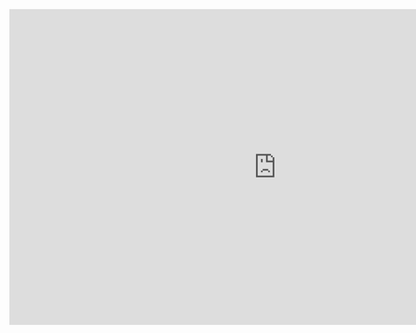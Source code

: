 <iframe src="https://docs.google.com/presentation/d/e/2PACX-1vRbM1Ul5N721w9QbS1dJexK8soyQzDC6JFOs5jdUz0RHWcy0HChoja8niWzaManfAPGtARAxx_V_AcG/embed?start=true&loop=true&delayms=15000" frameborder="0" width="960" height="569" allowfullscreen="true" mozallowfullscreen="true" webkitallowfullscreen="true"></iframe>